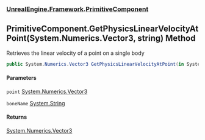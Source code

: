 ### [UnrealEngine.Framework](./UnrealEngine-Framework.md 'UnrealEngine.Framework').[PrimitiveComponent](./PrimitiveComponent.md 'UnrealEngine.Framework.PrimitiveComponent')
## PrimitiveComponent.GetPhysicsLinearVelocityAtPoint(System.Numerics.Vector3, string) Method
Retrieves the linear velocity of a point on a single body  
```csharp
public System.Numerics.Vector3 GetPhysicsLinearVelocityAtPoint(in System.Numerics.Vector3 point, string boneName=null);
```
#### Parameters
<a name='UnrealEngine-Framework-PrimitiveComponent-GetPhysicsLinearVelocityAtPoint(System-Numerics-Vector3_string)-point'></a>
`point` [System.Numerics.Vector3](https://docs.microsoft.com/en-us/dotnet/api/System.Numerics.Vector3 'System.Numerics.Vector3')  
  
<a name='UnrealEngine-Framework-PrimitiveComponent-GetPhysicsLinearVelocityAtPoint(System-Numerics-Vector3_string)-boneName'></a>
`boneName` [System.String](https://docs.microsoft.com/en-us/dotnet/api/System.String 'System.String')  
  
#### Returns
[System.Numerics.Vector3](https://docs.microsoft.com/en-us/dotnet/api/System.Numerics.Vector3 'System.Numerics.Vector3')  
